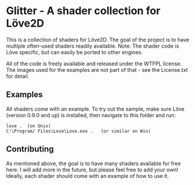 Glitter - A shader collection for Löve2D
========================================

This is a collection of shaders for Löve2D. The goal of the project is to have multiple often-used shaders readily available.
Note: The shader code is Löve specific, but can easily be ported to other engines.

All of the code is freely available and released under the WTFPL license. The images used for the examples are not part of that - see the License.txt for detail.

Examples
--------

All shaders come with an example. To try out the sample, make sure Löve (version 0.9.0 and up) is installed, then navigate to this folder and run:

    love .	(on Unix)
	C:\Program/ Files\Love\Love.exe . 	(or similar on Win)


Contributing
-------------

As mentioned above, the goal is to have many shaders available for free here. I will add more in the future, but please feel free to add your own!
Ideally, each shader should come with an example of how to use it.
